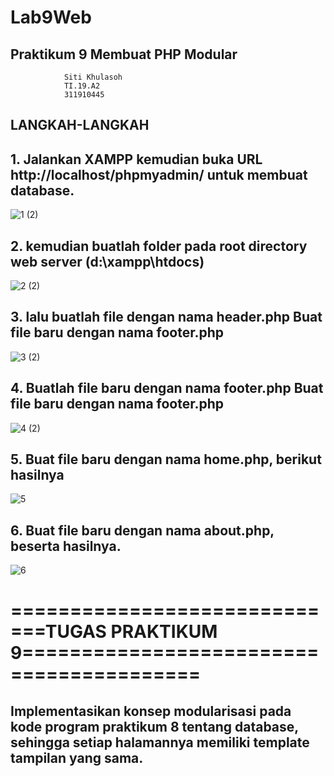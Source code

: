 # Lab9Web 
## Praktikum 9 Membuat PHP Modular

                Siti Khulasoh
                TI.19.A2
                311910445
                
                
## LANGKAH-LANGKAH 

## 1. Jalankan XAMPP kemudian buka URL http://localhost/phpmyadmin/ untuk membuat database.
![1 (2)](https://user-images.githubusercontent.com/56240533/121032506-88ae0700-c7d5-11eb-85c1-372bc066ce27.png)

## 2. kemudian buatlah folder pada  root directory web server (d:\xampp\htdocs)
![2 (2)](https://user-images.githubusercontent.com/56240533/121032715-bb57ff80-c7d5-11eb-8c0e-df1c95165fce.png)

## 3. lalu buatlah file dengan nama header.php Buat file baru dengan nama footer.php

![3 (2)](https://user-images.githubusercontent.com/56240533/121032916-ecd0cb00-c7d5-11eb-8c0e-6e6ddadb297b.png)

## 4. Buatlah file baru dengan nama footer.php Buat file baru dengan nama footer.php

![4 (2)](https://user-images.githubusercontent.com/56240533/121033233-34575700-c7d6-11eb-803f-41018b70249c.png)

## 5. Buat file baru dengan nama home.php, berikut hasilnya
![5](https://user-images.githubusercontent.com/56240533/121033362-52bd5280-c7d6-11eb-8911-aad23faebd74.png)

## 6. Buat file baru dengan nama about.php, beserta hasilnya.
![6](https://user-images.githubusercontent.com/56240533/121033472-6d8fc700-c7d6-11eb-837d-5719f90d289f.png)

# =============================TUGAS PRAKTIKUM 9=========================================

## Implementasikan konsep modularisasi pada kode program praktikum 8 tentang database, sehingga setiap halamannya memiliki template tampilan yang sama.




